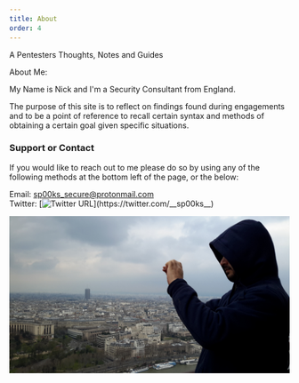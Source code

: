 ```yaml
---
title: About
order: 4
---
```


A Pentesters Thoughts, Notes and Guides

About Me:

My Name is Nick and I'm a Security Consultant from England.

The purpose of this site is to reflect on findings found during engagements and to be a point of reference to recall certain syntax and methods of obtaining a certain goal given specific situations.


### Support or Contact

If you would like to reach out to me please do so by using any of the following methods at the bottom left of the page, or the below:

Email: 	     <sp00ks_secure@protonmail.com>      
Twitter:     [![Twitter URL](https://img.shields.io/twitter/url/https/twitter.com/__sp00ks__.svg?style=social&label=Follow%20%40__sp00ks__)](https://twitter.com/__sp00ks__)


![img-description](/images/20150404_152303.jpg)


